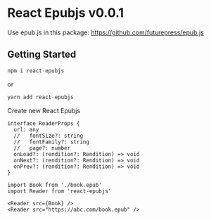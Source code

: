 # React Epubjs v0.0.1

Use epub.js in this package: https://github.com/futurepress/epub.js

## Getting Started

```js
npm i react-epubjs
```

or

```js
yarn add react-epubjs
```

Create new React Epubjs

```tsx
interface ReaderProps {
  url: any
  //   fontSize?: string
  //   fontFamily?: string
  //   page?: number
  onLoad?: (rendition?: Rendition) => void
  onNext?: (rendition?: Rendition) => void
  onPrev?: (rendition?: Rendition) => void
}
```

```tsx
import Book from './book.epub'
import Reader from 'react-epubjs'

<Reader src={Book} />
<Reader src="https://abc.com/book.epub" />
```
